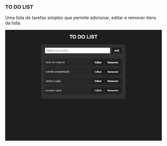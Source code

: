 ### TO DO LIST
Uma lista de tarefas simples que permite adicionar, editar e remover itens da lista. 

![to do list](md/todolist.PNG)